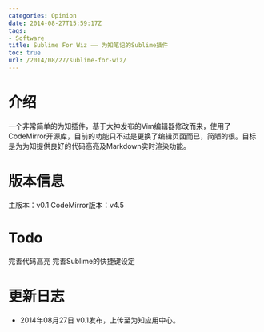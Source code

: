 ```yaml
---
categories: Opinion
date: 2014-08-27T15:59:17Z
tags:
- Software
title: Sublime For Wiz —— 为知笔记的Sublime插件
toc: true
url: /2014/08/27/sublime-for-wiz/
---
```


# 介绍
一个非常简单的为知插件，基于大神发布的Vim编辑器修改而来，使用了CodeMirror开源库，目前的功能只不过是更换了编辑页面而已，简陋的很。目标是为为知提供良好的代码高亮及Markdown实时渲染功能。

<!--more-->

# 版本信息
主版本：v0.1
CodeMirror版本：v4.5

# Todo
<i class="fa fa-square-o"></i> 完善代码高亮
<i class="fa fa-square-o"></i> 完善Sublime的快捷键设定

# 更新日志
- 2014年08月27日 v0.1发布，上传至为知应用中心。